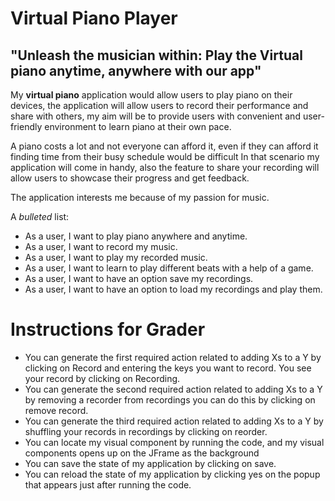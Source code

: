 # Virtual Piano Player

## "Unleash the musician within: Play the Virtual piano anytime, anywhere with our app"

My **virtual piano** application would allow users to play piano 
on their devices, the application will allow users to record their performance and
share with others, my aim will be to provide users with convenient and
user-friendly environment to learn piano at their own pace.

A piano costs a lot and not everyone can afford it, even if they can afford it finding time from their busy schedule would be difficult 
In that scenario my application will come in handy, also the feature to share your recording will allow users to showcase their progress and get feedback.

The application interests me because of my passion for music.

A *bulleted* list:
- As a user, I want to play piano anywhere and anytime.
- As a user, I want to record my music.
- As a user, I want to play my recorded music.
- As a user, I want to learn to play different beats with a help of a game.
- As a user, I want to have an option save my recordings.
- As a user, I want to have an option to load my recordings and play them.


# Instructions for Grader

- You can generate the first required action related to adding Xs to a Y by clicking on Record 
 and entering the keys you want to record. You see your record by clicking on Recording.
- You can generate the second required action related to adding Xs to a Y by removing a recorder from recordings 
 you can do this by clicking on remove record.
- You can generate the third required action related to adding Xs to a Y by shuffling your records in recordings 
 by clicking on reorder.
- You can locate my visual component by running the code, and my visual components opens up on the JFrame as the background
- You can save the state of my application  by clicking on save.
- You can reload the state of my application by clicking yes on the popup that appears just after 
 running the code.
